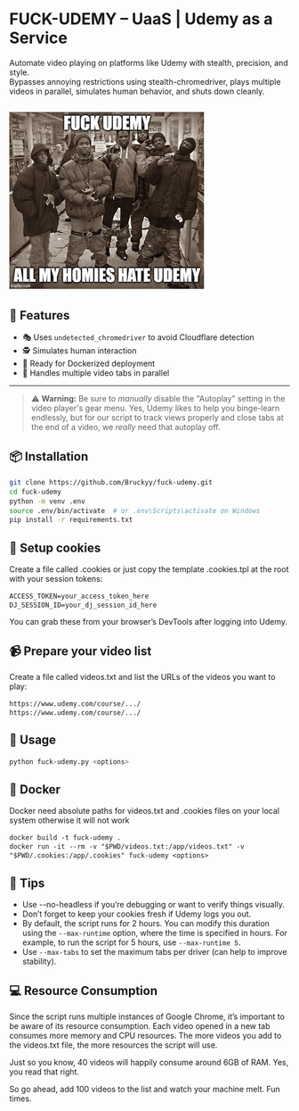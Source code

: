 # FUCK-UDEMY – UaaS | Udemy as a Service

Automate video playing on platforms like Udemy with stealth, precision, and style.  
Bypasses annoying restrictions using stealth-chromedriver, plays multiple videos in parallel, simulates human behavior, and shuts down cleanly.

![Preview](f-udemy.jpg)
---

## 🚀 Features

- 🎭 Uses `undetected_chromedriver` to avoid Cloudflare detection  
- 🕵️ Simulates human interaction
- 🐳 Ready for Dockerized deployment   
- 🔀 Handles multiple video tabs in parallel   

---

> ⚠️ **Warning:** Be sure to *manually* disable the "Autoplay" setting in the video player's gear menu. Yes, Udemy likes to help you binge-learn endlessly, but for our script to track views properly and close tabs at the end of a video, we *really* need that autoplay off.

## 📦 Installation

```bash
git clone https://github.com/Bruckyy/fuck-udemy.git
cd fuck-udemy
python -m venv .env
source .env/bin/activate  # or .env\Scripts\activate on Windows
pip install -r requirements.txt
```

## 🔐 Setup cookies

Create a file called .cookies or just copy the template .cookies.tpl at the root with your session tokens:

```
ACCESS_TOKEN=your_access_token_here
DJ_SESSION_ID=your_dj_session_id_here
```
You can grab these from your browser’s DevTools after logging into Udemy.

## 📹 Prepare your video list

Create a file called videos.txt and list the URLs of the videos you want to play:
```
https://www.udemy.com/course/.../
https://www.udemy.com/course/.../
```

## 🧪 Usage

```bash
python fuck-udemy.py <options>
```

## 🐳 Docker

Docker need absolute paths for videos.txt and .cookies files on your local system otherwise it will not work
```
docker build -t fuck-udemy .
docker run -it --rm -v "$PWD/videos.txt:/app/videos.txt" -v "$PWD/.cookies:/app/.cookies" fuck-udemy <options>
```

## 🧠 Tips

- Use --no-headless if you’re debugging or want to verify things visually.
- Don’t forget to keep your cookies fresh if Udemy logs you out.
- By default, the script runs for 2 hours. You can modify this duration using the `--max-runtime` option, where the time is specified in hours. For example, to run the script for 5 hours, use `--max-runtime 5`.
- Use `--max-tabs` to set the maximum tabs per driver (can help to improve stability).

## 💻 Resource Consumption
Since the script runs multiple instances of Google Chrome, it’s important to be aware of its resource consumption. Each video opened in a new tab consumes more memory and CPU resources. The more videos you add to the videos.txt file, the more resources the script will use.

Just so you know, 40 videos will happily consume around 6GB of RAM. Yes, you read that right.

So go ahead, add 100 videos to the list and watch your machine melt. Fun times.

